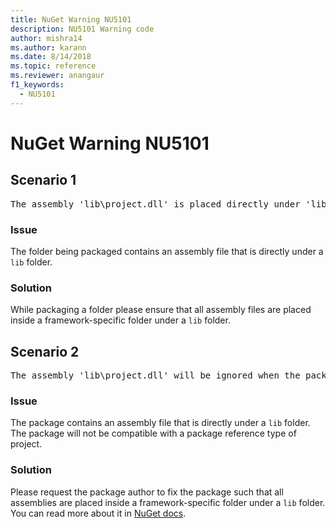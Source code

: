 ```yaml
---
title: NuGet Warning NU5101
description: NU5101 Warning code
author: mishra14
ms.author: karann
ms.date: 8/14/2018
ms.topic: reference
ms.reviewer: anangaur
f1_keywords: 
  - NU5101
---
```


# NuGet Warning NU5101

## Scenario 1
<pre>The assembly 'lib\project.dll' is placed directly under 'lib' folder. It is recommended that assemblies be placed inside a framework-specific folder. Move it into a framework-specific folder.</pre>

### Issue

The folder being packaged contains an assembly file that is directly under a `lib` folder.


### Solution

While packaging a folder please ensure that all assembly files are placed inside a framework-specific folder under a `lib` folder.


## Scenario 2
<pre>The assembly 'lib\project.dll' will be ignored when the package is installed after the migration.</pre>

### Issue

The package contains an assembly file that is directly under a `lib` folder. The package will not be compatible with a package reference type of project.


### Solution

Please request the package author to fix the package such that all assemblies are placed inside a framework-specific folder under a `lib` folder. You can read more about it in [NuGet docs](../../consume-packages/migrate-packages-config-to-package-reference.md).
